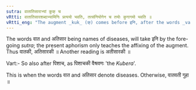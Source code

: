 ```yaml
---
sutra: वातातिसाराभ्यां कुक् च
vRtti: वातातिसारशब्दाभ्यामिनिः प्रत्ययो भवति, तत्संनियोगेन च तयोः कुगागमो भवति ॥
vRtti_eng: "The augment _kuk_ (क्) comes before इनि, after the words _vata_ and _atisara_."
---
```

The words वात and अतिसार being names of diseases, will take इनि by the fore-going _sutra_; the present aphorism only teaches the affixing of the augment. Thus वातकी, अतिसारकी ॥ Another reading is अतीसारकी ॥

Vart:- So also after पिशाच, as पिशाचकी वैश्रवणः 'the _Kubera_'.

This is when the words वात and अतिसार denote diseases. Otherwise, वातवती गुहा ॥
